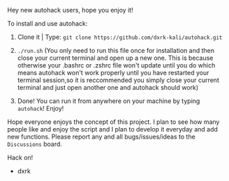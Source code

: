 Hey new autohack users, hope you enjoy it!

To install and use autohack:

1. Clone it | Type: `git clone https://github.com/dxrk-kali/autohack.git`

2. `./run.sh` (You only need to run this file once for installation and then close your current terminal and open up a new one. This is because otherwise your .bashrc or .zshrc file won't update until you do which means autohack won't work properly until you have restarted your terminal session,so it is reccommended you simply close your current terminal and just open another one and autohack should work)

3. Done! You can run it from anywhere on your machine by typing `autohack`! Enjoy!

Hope everyone enjoys the concept of this project. I plan to see how many people like and enjoy the script and I plan to develop it everyday and add new functions. Please report any and all bugs/issues/ideas to the `Discussions` board.

Hack on!

- dxrk 



